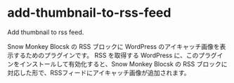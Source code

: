 # add-thumbnail-to-rss-feed
Add thumbnail to rss feed.

Snow Monkey Blocsk の RSS ブロックに WordPress のアイキャッチ画像を表示するためのプラグインです。
RSS を取得する WordPress に、このプラグインをインストールして有効化すると、Snow Monkey Blocsk の RSS ブロックに 対応した形で、RSSフィードにアイキャッチ画像が追加されます。

